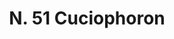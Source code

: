 ---
title: "N. 51 Cuciophoron"
permalink: "/edition/plant051/"
plant-name: "N. 51"
plant-number: "051"
plant-xml: "/assets/xml/plant051.xml"
plant-img1: "/assets/img/plant051_verso.jpg"
plant-img2: "/assets/img/plant051.jpg"
plant-title: "N. 51 Cuciophoron"
plant-wfo-link: "http://www.worldfloraonline.org/taxon/wfo-0000216304"
plant-kew-link: ""
plant-taxon-content: "Hyphaene Thebaica Mart."
layout: single-xml
---